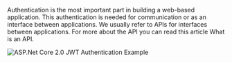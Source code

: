 Authentication is the most important part in building a web-based application. This authentication is needed for communication or as an interface between applications. We usually refer to APIs for interfaces between applications. For more about the API you can read this article What is an API.

![ASP.Net Core 2.0 JWT Authentication Example](https://github.com/eccosuprastyo/asp.net-core/blob/master/postman-jwt-testing.png)

